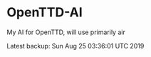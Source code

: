 # OpenTTD-AI
My AI for OpenTTD, will use primarily air

Latest backup: Sun Aug 25 03:36:01 UTC 2019
